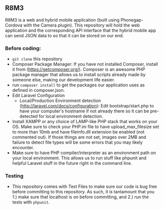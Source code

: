 ## R8M3

R8M3 is a web and hybrid mobile application (built using Phonegap-Cordova with the Camera plugin). 
This repository will hold the web application and the corresponding API interface that the hybrid 
mobile app can send JSON data to so that it can be stored on our end.

### Before coding:
- `git clone` this repository
- Composer Package Manager: If you have not installed Composer, install it from (https://getcomposer.org/). Composer is an awesome PHP package manager that allows us to install scripts already made by someone else, making our development life easier.
- run `composer install` to get the packages our application uses as defined in composer.json.
- Edit Laravel Configuration
	- Local/Production Environment detection (http://laravel.com/docs/configuration): Edit bootstrap/start.php to have your computer's hostname if not already there so it can be pre-detected for local environment detection.
- Install XAMPP or any choice of LAMP-like PHP stack that works on your OS. Make sure to check your PHP.ini file to have upload_max_filesize set to more than 10mb and have fileinfo.dll extension be enabled (not commented out). If those things are not set, images over 2MB and failure to detect file types will be some errors that you may likely encounter.
- Make sure to have PHP compiler/interpreter as an environment path on your local environment. This allows us to run stuff like phpunit and helpful Laravel stuff in the future right in the command line.

### Testing
- This repository comes with Test Files to make sure our code is bug free before committing to this repository. As such, it is tantamount that you 1.) make sure that localhost is on before committing, and 2.) run the tests with `phpunit`.